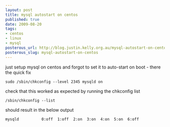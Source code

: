 ```yaml
--- 
layout: post
title: mysql autostart on centos
published: true
date: 2009-08-20
tags: 
- centos
- linux
- mysql
posterous_url: http://blog.justin.kelly.org.au/mysql-autostart-on-centos
posterous_slug: mysql-autostart-on-centos
---
```

just setup mysql on centos and forgot to set it to auto-start on boot - there the quick fix

    sudo /sbin/chkconfig --level 2345 mysqld on

check that this worked as expected by running the chkconfig list

    /sbin/chkconfig --list

should result in the below output

    mysqld          0:off  1:off  2:on  3:on  4:on  5:on  6:off
